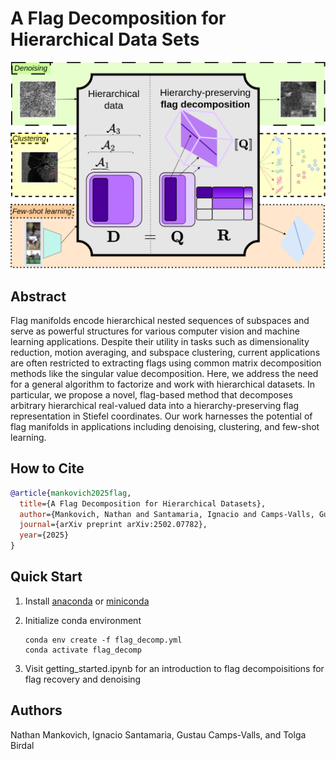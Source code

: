 # A Flag Decomposition for Hierarchical Data Sets



![_](concept.png)

## Abstract
Flag manifolds encode hierarchical nested sequences of subspaces and serve as powerful structures for various computer vision and machine learning applications. Despite their utility in tasks such as dimensionality reduction, motion averaging, and subspace clustering, current applications are often restricted to extracting flags using common matrix decomposition methods like the singular value decomposition. Here, we address the need for a general algorithm to factorize and work with hierarchical datasets. In particular, we propose a novel, flag-based method that decomposes arbitrary hierarchical real-valued data into a hierarchy-preserving flag representation in Stiefel coordinates. Our work harnesses the potential of flag manifolds in applications including denoising, clustering, and few-shot learning.

## How to Cite
```Bibtex
@article{mankovich2025flag,
  title={A Flag Decomposition for Hierarchical Datasets},
  author={Mankovich, Nathan and Santamaria, Ignacio and Camps-Valls, Gustau and Birdal, Tolga},
  journal={arXiv preprint arXiv:2502.07782},
  year={2025}
}
```


## Quick Start
1. Install [anaconda](https://www.anaconda.com/download) or [miniconda](https://docs.anaconda.com/free/miniconda/index.html)

1. Initialize conda environment
    ```
    conda env create -f flag_decomp.yml
    conda activate flag_decomp
    ```

1. Visit getting_started.ipynb for an introduction to flag decompoisitions for flag recovery and denoising



## Authors

Nathan Mankovich, Ignacio Santamaria, Gustau Camps-Valls, and Tolga Birdal

